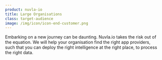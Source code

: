 ```yaml
---
product: nuvla-io
title: Large Organisations
class: target-audience
image: /img/icon/icon-end-customer.png
---
```


Embarking on a new journey can be daunting. Nuvla.io takes the risk out of the equation. We will help your organisation find the right app providers, such that you can deploy the right intelligence at the right place, to process the right data.
